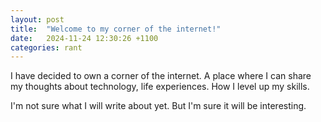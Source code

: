```yaml
---
layout: post
title:  "Welcome to my corner of the internet!"
date:   2024-11-24 12:30:26 +1100
categories: rant
---
```


I have decided to own a corner of the internet. A place where I can share my thoughts about technology, life experiences.
How I level up my skills.

I'm not sure what I will write about yet. But I'm sure it will be interesting.

